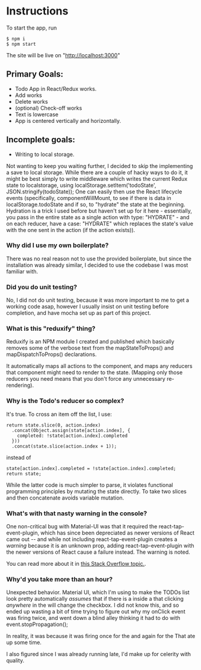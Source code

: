 # Instructions

To start the app, run
```
$ npm i
$ npm start
```

The site will be live on "[http://localhost:3000](http://localhost:3000)"

## Primary Goals:

* Todo App in React/Redux works.
* Add works
* Delete works
* (optional) Check-off works
* Text is lowercase
* App is centered vertically and horizontally.

## Incomplete goals:

* Writing to local storage.

Not wanting to keep you waiting further, I decided to skip the implementing a save to local storage.  While there are a couple of hacky ways to do it, it might be best simply to write middleware which writes the current Redux state to localstorage, using localStorage.setItem('todoState', JSON.stringify(todoState));  One can easily then use the React lifecycle events (specifically, componentWillMount, to see if there is data in localStorage.todoState and if so, to "hydrate" the state at the beginning.  Hydration is a trick I used before but haven't set up for it here - essentially, you pass in the entire state as a single action with type: "HYDRATE" - and on each reducer, have a case: "HYDRATE" which replaces the state's value with the one sent in the action (if the action exists)).

### Why did I use my own boilerplate?

There was no real reason not to use the provided boilerplate, but since the installation was already similar, I decided to use the codebase I was most familiar with.

### Did you do unit testing?

No, I did not do unit testing, because it was more important to me to get a working code asap, however I usually insist on unit testing before completion, and have mocha set up as part of this project.

### What is this "reduxify" thing?

Reduxify is an NPM module I created and published which basically removes some of the verbose text from the mapStateToProps() and mapDispatchToProps() declarations.

It automatically maps all actions to the component, and maps any reducers that component might need to render to the state. (Mapping only those reducers you need means that you don't force any unnecessary re-rendering).

### Why is the Todo's reducer so complex?
It's true.  To cross an item off the list, I use:
```
return state.slice(0, action.index)
  .concat(Object.assign(state[action.index], {
    completed: !state[action.index].completed
  }))
  .concat(state.slice(action.index + 1));
```
instead of
```
state[action.index].completed = !state[action.index].completed;
return state;
```
While the latter code is much simpler to parse, it violates functional programming principles by mutating the state directly. To take two slices and then concatenate
avoids variable mutation.

### What's with that nasty warning in the console?

One non-critical bug with Material-UI was that it required the react-tap-event-plugin, which has since been depreciated as newer versions of React came out -- and while not including react-tap-event-plugin creates a *warning* because it is an unknown prop, adding react-tap-event-plugin with the newer versions of React cause a failure instead. The warning is noted.

You can read more about it in [this Stack Overflow topic.](https://github.com/callemall/material-ui/issues/4670#issuecomment-247789924).

### Why'd you take more than an hour?

Unexpected behavior.  Material UI, which I'm using to make the TODOs list look pretty automatically *assumes* that if there is a <Checkbox> inside a <ListItem> that clicking *anywhere* in the <ListItem> will change the checkbox.  I did not know this, and so ended up wasting a bit of time trying to figure out why my onClick event was firing twice, and went down a blind alley thinking it had to do with event.stopPropagation();

In reality, it was because it was firing once for the <ListItem onClick> and again for the <Checkbox onCheck> That ate up some time.

I also figured since I was already running late, I'd make up for celerity with quality.
